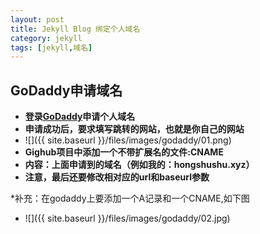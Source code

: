 ```yaml
---
layout: post
title: Jekyll Blog 绑定个人域名
category: jekyll
tags: [jekyll,域名]
---
```


## GoDaddy申请域名  

* __登录[GoDaddy](https://sg.godaddy.com/)申请个人域名__
* __申请成功后，要求填写跳转的网站，也就是你自己的网站__
* ![]({{ site.baseurl }}/files/images/godaddy/01.png)
* __Gighub项目中添加一个不带扩展名的文件:CNAME__
* __内容：上面申请到的域名（例如我的：hongshushu.xyz）__
* __注意，最后还要修改相对应的url和baseurl参数__

*补充：在godaddy上要添加一个A记录和一个CNAME,如下图
* ![]({{ site.baseurl }}/files/images/godaddy/02.jpg)